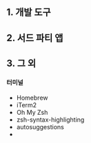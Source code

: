 ## 1. 개발 도구
## 2. 서드 파티 앱
## 3. 그 외
#### 터미널
- Homebrew
- iTerm2
- Oh My Zsh
- zsh-syntax-highlighting
- autosuggestions
- 